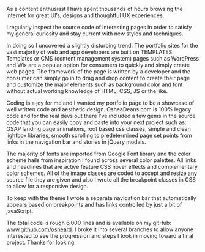 As a content enthusiast I have spent thousands of hours browsing the internet for great UI’s, designs and thoughtful UX experiences.

I regularly inspect the source code of interesting pages in order to satisfy my general curiosity and stay current with new styles and techniques.

In doing so I uncovered a slightly disturbing trend. The portfolio sites for the vast majority of web and app developers are built on TEMPLATES. Templates or CMS (content management system) pages such as WordPress and Wix are a popular option for consumers to quickly and simply create web pages. The framework of the page is written by a developer and the consumer can simply go in to drag and drop content to create their page and customize the major elements such as background color and font without actual working knowledge of HTML, CSS, JS or the like.

Coding is a joy for me and I wanted my portfolio page to be a showcase of well written code and aesthetic design. OsheaDeans.com is 100% legacy code and for the real devs out there I’ve included a few gems in the source code that you can easily copy and paste into your next project such as: GSAP landing page animations, root based css classes, simple and clean lightbox libraries, smooth scrolling to predetermined page set points from links in the navigation bar and stories in jQuery modals.

The majority of fonts are imported from Google Font library and the color scheme hails from inspiration I found across several color palettes. All links and headlines that are active feature CSS hover effects and complementary color schemes. All of the image classes are coded to accept and resize any source file they are given and also I wrote all the breakpoint classes in CSS to allow for a responsive design.

To keep with the theme I wrote a separate navigation bar that automatically appears based on breakpoints and has links controlled by just a bit of javaScript.

The total code is rough 6,000 lines and is available on my gitHub: www.github.com/osheard. I broke it into several branches to allow anyone interested to see the progression and steps I took in moving toward a final project. Thanks for looking.
